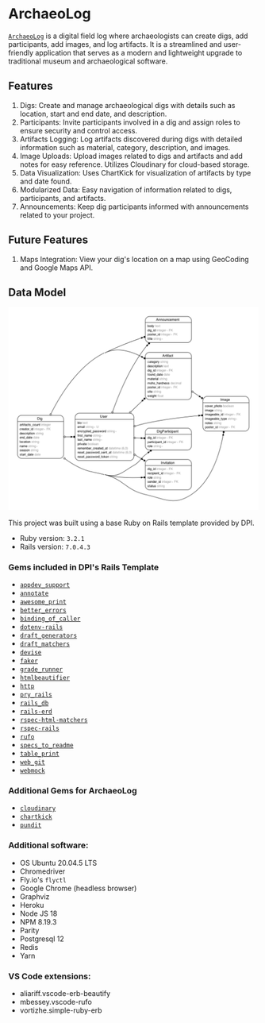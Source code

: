# ArchaeoLog

[`ArchaeoLog`](https://archaeolog.onrender.com) is a digital field log where archaeologists can create digs, add participants, add images, and log artifacts. It is a streamlined and user-friendly application that serves as a modern and lightweight upgrade to traditional museum and archaeological software.

## Features

1. Digs: Create and manage archaeological digs with details such as location, start and end date, and description. 
2. Participants: Invite participants involved in a dig and assign roles to ensure security and control access.
3. Artifacts Logging: Log artifacts discovered during digs with detailed information such as material, category, description, and images.
4.  Image Uploads: Upload images related to digs and artifacts and add notes for easy reference. Utilizes Cloudinary for cloud-based storage.
5.  Data Visualization: Uses ChartKick for visualization of artifacts by type and date found.
6.  Modularized Data: Easy navigation of information related to digs, participants, and artifacts.
7. Announcements: Keep dig participants informed with announcements related to your project.

## Future Features

1. Maps Integration: View your dig's location on a map using GeoCoding and Google Maps API.

## Data Model

![ERD](erd.png)

This project was built using a base Ruby on Rails template provided by DPI.

- Ruby version: `3.2.1`
- Rails version: `7.0.4.3`

### Gems included in DPI's Rails Template

- [`appdev_support`](https://github.com/firstdraft/appdev_support)
- [`annotate`](https://github.com/ctran/annotate_models)
- [`awesome_print`](https://github.com/awesome-print/awesome_print)
- [`better_errors`](https://github.com/BetterErrors/better_errors)
- [`binding_of_caller`](https://github.com/banister/binding_of_caller)
- [`dotenv-rails`](https://github.com/bkeepers/dotenv)
- [`draft_generators`](https://github.com/firstdraft/draft_generators/)
- [`draft_matchers`](https://github.com/jelaniwoods/draft_matchers/)
- [`devise`](https://github.com/heartcombo/devise)
- [`faker`](https://github.com/faker-ruby/faker)
- [`grade_runner`](https://github.com/firstdraft/grade_runner/)
- [`htmlbeautifier`](https://github.com/threedaymonk/htmlbeautifier/)
- [`http`](https://github.com/httprb/http)
- [`pry_rails`](https://github.com/pry/pry-rails)
- [`rails_db`](https://github.com/igorkasyanchuk/rails_db)
- [`rails-erd`](https://github.com/voormedia/rails-erd)
- [`rspec-html-matchers`](https://github.com/kucaahbe/rspec-html-matchers)
- [`rspec-rails`](https://github.com/rspec/rspec-rails)
- [`rufo`](https://github.com/ruby-formatter/rufo)
- [`specs_to_readme`](https://github.com/firstdraft/specs_to_readme)
- [`table_print`](https://github.com/arches/table_print)
- [`web_git`](https://github.com/firstdraft/web_git)
- [`webmock`](https://github.com/bblimke/webmock)

### Additional Gems for ArchaeoLog

- [`cloudinary`](https://github.com/cloudinary/cloudinary_gem)
- [`chartkick`](https://github.com/ankane/chartkick)
- [`pundit`](https://github.com/varvet/pundit)

### Additional software:
- OS Ubuntu 20.04.5 LTS
- Chromedriver
- Fly.io's `flyctl`
- Google Chrome (headless browser)
- Graphviz
- Heroku 
- Node JS 18
- NPM 8.19.3
- Parity
- Postgresql 12
- Redis
- Yarn

### VS Code extensions:
- aliariff.vscode-erb-beautify
- mbessey.vscode-rufo
- vortizhe.simple-ruby-erb
